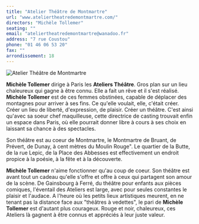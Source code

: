 ```yaml
---
title: "Atelier Théâtre de Montmartre"
url: "www.ateliertheatredemontmartre.com/"
directors: "Michèle Tollemer"
seating: ""
email: "ateliertheatredemontmartre@wanadoo.fr"
address: "7 rue Coustou"
phone: "01 46 06 53 20"
fax: ""
arrondissement: 18
---
```


![Atelier Théâtre de Montmartre](../images/18eme/atelier-theatre-de-montmartre/atelier-theatre-de-montmartre-1.jpg)

**Michèle Tollemer** dirige à Paris les **Ateliers Théâtre**. Gros plan sur un lieu chaleureux qui gagne à être connu.
Elle a fait un rêve et il s'est réalisé. **Michèle Tollemer** est de ces femmes obstinées, capable de déplacer des montagnes pour arriver à ses fins. Ce qu'elle voulait, elle, c'était créer. Créer un lieu de liberté, d'expression, de plaisir. Créer un théâtre. C'est ainsi qu'avec sa soeur chef maquilleuse, cette directrice de casting trouvait enfin un espace dans Paris, où elle pourrait donner libre à cours à ses choix en laissant sa chance à des spectacles.

Son théâtre est au coeur de Montmartre, le Montmartre de Bruant, de Prévert, de Dunay, à cent mètres du Moulin Rouge". Le quartier de la Butte, de la rue Lepic, de la Place des Abbesses est effectivement un endroit propice à la poésie, à la fête et à la découverte. 

**Michèle Tollemer** n'aime fonctionner qu'au coup de coeur. Son théâtre est avant tout un cadeau qu'elle s'offre et offre à ceux qui partagent son amour de la scène. De Gainsbourg à Ferré, du théâtre pour enfants aux pièces comiques, l'éventail des Ateliers est large, avec pour seules constantes le plaisir et l'audace. A l'heure où les petits lieux artistiques meurent, en ne tenant pas la distance face aux "théâtres à vedettes", le pari de **Michèle Tollemer** est d'autant plus courageux. Rouge et noir, chaleureux, ces Ateliers là gagnent à être connus et appréciés à leur juste valeur.

